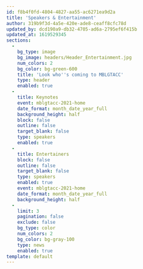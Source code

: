 ```yaml
---
id: f8b4f0fd-4804-4827-aa55-ac6271ea9d2a
title: 'Speakers & Entertainment'
author: 319b9f3d-4a5e-420e-ade8-ceaff8cfc78d
updated_by: dcd190a9-db32-4705-ad6a-2795ef6f415b
updated_at: 1619529345
sections:
  -
    bg_type: image
    bg_image: headers/Header_Entertainment.jpg
    num_colors: 2
    bg_color: bg-green-600
    title: 'Look who''s coming to MBLGTACC'
    type: header
    enabled: true
  -
    title: Keynotes
    event: mblgtacc-2021-home
    date_format: month_date_year_full
    background_height: half
    block: false
    outline: false
    target_blank: false
    type: speakers
    enabled: true
  -
    title: Entertainers
    block: false
    outline: false
    target_blank: false
    type: speakers
    enabled: true
    event: mblgtacc-2021-home
    date_format: month_date_year_full
    background_height: half
  -
    limit: 3
    pagination: false
    exclude: false
    bg_type: color
    num_colors: 2
    bg_color: bg-gray-100
    type: news
    enabled: true
template: default
---
```

